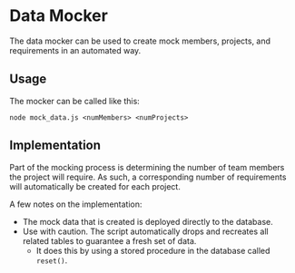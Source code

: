 # Data Mocker
The data mocker can be used to create mock members, projects, and requirements in an automated way.

## Usage
The mocker can be called like this:
```
node mock_data.js <numMembers> <numProjects>
```

## Implementation
Part of the mocking process is determining the number of team members the project will require. As such, a corresponding number of requirements will automatically be created for each project.

A few notes on the implementation:
- The mock data that is created is deployed directly to the database.
- Use with caution. The script automatically drops and recreates all related tables to guarantee a fresh set of data.
    - It does this by using a stored procedure in the database called `reset()`.